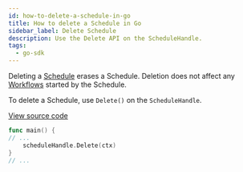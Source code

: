 ```yaml
---
id: how-to-delete-a-schedule-in-go
title: How to delete a Schedule in Go
sidebar_label: Delete Schedule
description: Use the Delete API on the ScheduleHandle.
tags:
  - go-sdk
---
```


Deleting a [Schedule](/concepts/what-is-a-schedule) erases a Schedule.
Deletion does not affect any [Workflows](/concepts/what-is-a-workflow) started by the Schedule.

To delete a Schedule, use `Delete()` on the `ScheduleHandle`.

<a class="dacx-source-link" href="https://github.com/temporalio/documentation-samples-go/blob/add-go-schedule-sample/schedule/delete/main_dacx.go">View source code</a>

```go
func main() {
// ...
	scheduleHandle.Delete(ctx)
}
// ...
```
